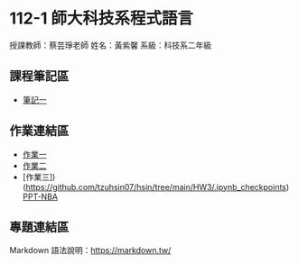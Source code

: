  # 112-1 師大科技系程式語言

授課教師：蔡芸琤老師
姓名：黃紫馨
系級：科技系二年級

## 課程筆記區
* [筆記一](https://github.com/tzuhsin07/hsin/blob/main/practice/.ipynb_checkpoints/practice_note.ipynb)
## 作業連結區
* [作業一](https://github.com/tzuhsin07/hsin/blob/main/hw1/.ipynb_checkpoints/covid_3Question.ipynb)
* [作業二](https://github.com/tzuhsin07/hsin/blob/main/hw2/3q.ipynb)
* [作業三])(https://github.com/tzuhsin07/hsin/tree/main/HW3/.ipynb_checkpoints)[PPT-NBA](https://github.com/tzuhsin07/hsin/blob/main/HW3/.ipynb_checkpoints/web_crawler-checkpoint.ipynb)
## 專題連結區
Markdown 語法說明：https://markdown.tw/
